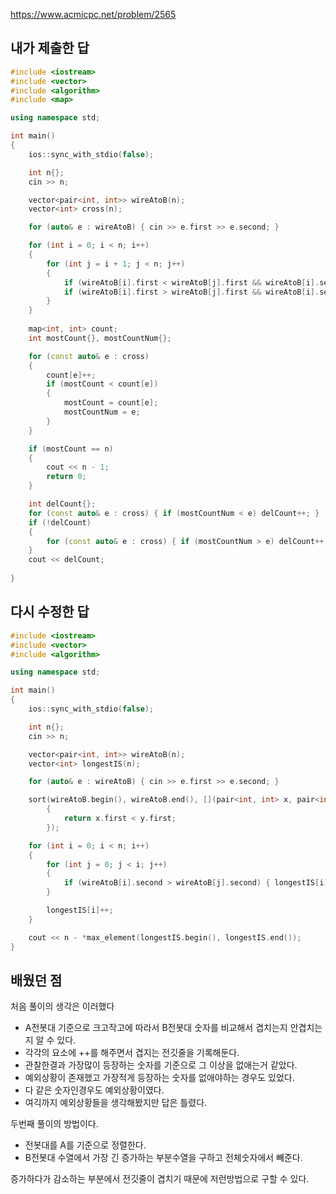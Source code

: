 https://www.acmicpc.net/problem/2565

내가 제출한 답
-----------
```cpp
#include <iostream>
#include <vector>
#include <algorithm>
#include <map>

using namespace std;

int main()
{
	ios::sync_with_stdio(false);

	int n{};
	cin >> n;

	vector<pair<int, int>> wireAtoB(n);
	vector<int> cross(n);

	for (auto& e : wireAtoB) { cin >> e.first >> e.second; }

	for (int i = 0; i < n; i++)
	{
		for (int j = i + 1; j < n; j++)
		{
			if (wireAtoB[i].first < wireAtoB[j].first && wireAtoB[i].second > wireAtoB[j].second) { cross[i]++; cross[j]++; }
			if (wireAtoB[i].first > wireAtoB[j].first && wireAtoB[i].second < wireAtoB[j].second) { cross[i]++; cross[j]++; }
		}
	}
	
	map<int, int> count;
	int mostCount{}, mostCountNum{};

	for (const auto& e : cross) 
	{
		count[e]++;
		if (mostCount < count[e])
		{
			mostCount = count[e];
			mostCountNum = e;
		}
	}

	if (mostCount == n)
	{
		cout << n - 1;
		return 0;
	}

	int delCount{};
	for (const auto& e : cross) { if (mostCountNum < e) delCount++; }
	if (!delCount)
	{
		for (const auto& e : cross) { if (mostCountNum > e) delCount++; }
	}
	cout << delCount;
	
}
```

다시 수정한 답
-------------
```cpp
#include <iostream>
#include <vector>
#include <algorithm>

using namespace std;

int main()
{
	ios::sync_with_stdio(false);

	int n{};
	cin >> n;

	vector<pair<int, int>> wireAtoB(n);
	vector<int> longestIS(n);

	for (auto& e : wireAtoB) { cin >> e.first >> e.second; }

	sort(wireAtoB.begin(), wireAtoB.end(), [](pair<int, int> x, pair<int, int> y)
		{
			return x.first < y.first;
		});

	for (int i = 0; i < n; i++)
	{
		for (int j = 0; j < i; j++)
		{
			if (wireAtoB[i].second > wireAtoB[j].second) { longestIS[i] = max(longestIS[i], longestIS[j]); }
		}

		longestIS[i]++;
	}

	cout << n - *max_element(longestIS.begin(), longestIS.end());
}
```

배웠던 점
--------------

처음 풀이의 생각은 이러했다

- A전봇대 기준으로 크고작고에 따라서 B전봇대 숫자를 비교해서 겹치는지 안겹치는지 알 수 있다.
- 각각의 요소에 ++를 해주면서 겹지는 전깃줄을 기록해둔다.
- 관찰한결과 가장많이 등장하는 숫자를 기준으로 그 이상을 없애는거 같았다.
- 예외상황이 존재했고 가장적게 등장하는 숫자를 없애야하는 경우도 있었다.
- 다 같은 숫자인경우도 예외상황이였다.
- 여긱까지 예외상황들을 생각해봤지만 답은 틀렸다.


두번째 풀이의 방법이다.

- 전봇대를 A를 기준으로 정렬한다.
- B전봇대 수열에서 가장 긴 증가하는 부분수열을 구하고 전체숫자에서 빼준다.

증가하다가 감소하는 부분에서 전깃줄이 겹치기 때문에 저런방법으로 구할 수 있다.
